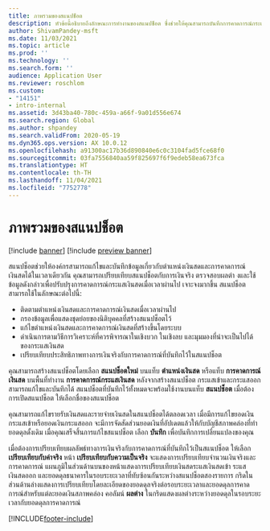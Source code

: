```yaml
---
title: ภาพรวมของสแนปช็อต
description: หัวข้อนี้อธิบายถึงลักษณะการทำงานของสแนปช็อต ซึ่งช่วยให้คุณสามารถบันทึกการคาดการณ์กระแสเงินสดสำหรับการวิเคราะห์หรือการเปรียบเทียบกับค่าจริงได้ในภายหลัง เมื่อคุณสร้างการคาดการณ์กระแสเงินสด คุณสามารถบันทึกการคาดการณ์นั้นเป็น "สแนปช็อต" คุณสามารถใช้สแนปช็อตดังกล่าวเพื่อแก้ไขบัญชีที่รวมอยู่ในการคาดการณ์ หรือเปรียบเทียบการคาดการณ์ในสแนปช็อตเป็นจริงได้
author: ShivamPandey-msft
ms.date: 11/03/2021
ms.topic: article
ms.prod: ''
ms.technology: ''
ms.search.form: ''
audience: Application User
ms.reviewer: roschlom
ms.custom:
- "14151"
- intro-internal
ms.assetid: 3d43ba40-780c-459a-a66f-9a01d556e674
ms.search.region: Global
ms.author: shpandey
ms.search.validFrom: 2020-05-19
ms.dyn365.ops.version: AX 10.0.12
ms.openlocfilehash: a91300ac17b36d890840e6c0c3104fad5fce68f0
ms.sourcegitcommit: 03fa7556840aa59f825697f6f9edeb58ea673fca
ms.translationtype: HT
ms.contentlocale: th-TH
ms.lasthandoff: 11/04/2021
ms.locfileid: "7752778"
---
```

# <a name="snapshots-overview"></a>ภาพรวมของสแนปช็อต

[!include [banner](../includes/banner.md)]
[!include [preview banner](../includes/preview-banner.md)]

สแนปช็อตช่วยให้องค์กรสามารถแก้ไขและบันทึกข้อมูลเกี่ยวกับตำแหน่งเงินสดและการคาดการณ์เงินสดได้ในเวลาเดียวกัน คุณสามารถเปรียบเทียบสแนปช็อตกับการเงินจริง ตรวจสอบผลต่า งและใช้ข้อมูลดังกล่าวเพื่อปรับปรุงการคาดการณ์กระแสเงินสดเมื่อเวลาผ่านไป เจาะจงมากขึ้น สแนปช็อตสามารถใช้ในลักษณะต่อไปนี้:

- ติดตามตำแหน่งเงินสดและการคาดการณ์เงินสดเมื่อเวลาผ่านไป
- กรองข้อมูลเพื่อแสดงชุดย่อยของนิติบุคคลที่สร้างสแนปช็อตไว้
- แก้ไขตำแหน่งเงินสดและการคาดการณ์เงินสดที่สร้างขึ้นโดยระบบ
- ดำเนินการตามวิธีการวิเคราะห์ที่ควรพิจารณาในเชิงบวก ในเชิงลบ และมุมมองที่น่าจะเป็นไปได้ของกระแสเงินสด
- เปรียบเทียบประสิทธิภาพทางการเงินจริงกับการคาดการณ์ที่บันทึกไว้ในสแนปช็อต

คุณสามารถสร้างสแนปช็อตโดยเลือก **สแนปช็อตใหม่** บนแท็บ **ตำแหน่งเงินสด** หรือแท็บ **การคาดการณ์เงินสด** บนพื้นที่ทำงาน **การคาดการณ์กระแสเงินสด** หลังจากสร้างสแนปช็อต กระแสเข้าและกระแสออกสามารถแก้ไขและบันทึกได้ สแนปช็อตที่บันทึกไว้ทั้งหมดจะพร้อมใช้งานบนแท็บ **สแนปช็อต** เมื่อต้องการเปิดสแนปช็อต ให้เลือกชื่อของสแนปช็อต

คุณสามารถแก้ไขรายรับเงินสดและรายจ่ายเงินสดในสแนปช็อตได้ตลอดเวลา เมื่อมีการแก้ไขยอดเงินกระแสเข้าหรือยอดเงินกระแสออก จะมีการจัดสัดส่วนยอดเงินที่อัปเดตแล้วให้กับบัญชีสภาพคล่องที่ทำยอดดุลดั้งเดิม เมื่อคุณเสร็จสิ้นการแก้ไขสแนปช็อต เลือก **บันทึก** เพื่อบันทึกการเปลี่ยนแปลงของคุณ

เมื่อต้องการเปรียบเทียบผลลัพธ์ทางการเงินจริงกับการคาดการณ์ที่บันทึกไว้เป็นสแนปช็อต ให้เลือก **เปรียบเทียบกับค่าจริง** หน้า **เปรียบเทียบกับความเป็นจริง** จะแสดงการเปรียบเทียบจำนวนเงินจริงและการคาดการณ์ แผนภูมิในส่วนด้านบนของหน้าแสดงการเปรียบเทียบเงินสดระแสเงินสดเข้า ระแสเงินสดออก และยอดดุลธนาคารในรอบระยะเวลาที่ทับซ้อนกันระหว่างสแนปช็อตสองรายการ กริดในส่วนด้านล่างแสดงการเปรียบเทียบโดยละเอียดของยอดดุลจริงต่อรอบระยะเวลาและยอดดุลการคาดการณ์สำหรับแต่ละยอดเงินสภาพคล่อง คอลัมน์ **ผลต่าง** ในกริดแสดงผลต่างระหว่างยอดดุลในรอบระยะเวลากับยอดดุลการคาดการณ์

[!INCLUDE[footer-include](../../includes/footer-banner.md)]
